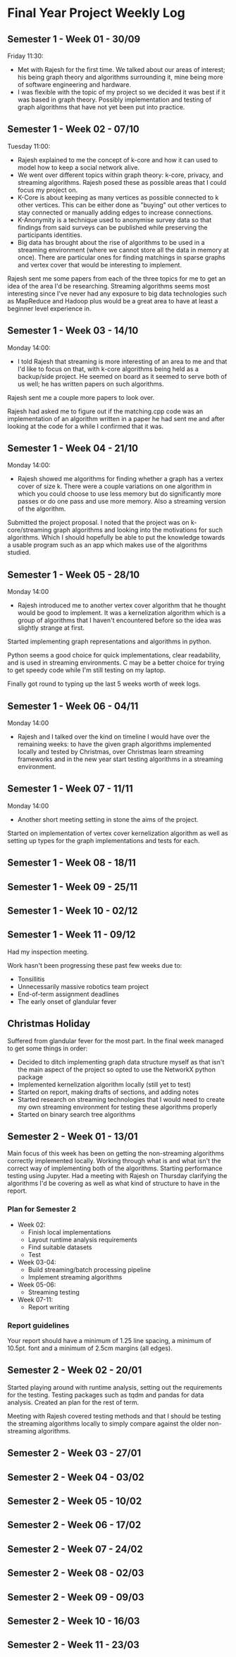 # Final Year Project Weekly Log

## Semester 1 - Week 01 - 30/09

Friday 11:30:

- Met with Rajesh for the first time. We talked about our areas of interest; his being graph theory and algorithms surrounding it, mine being more of software engineering and hardware.
- I was flexible with the topic of my project so we decided it was best if it was based in graph theory. Possibly implementation and testing of graph algorithms that have not yet been put into practice.

## Semester 1 - Week 02 - 07/10

Tuesday 11:00:

- Rajesh explained to me the concept of k-core and how it can used to model how to keep a social network alive.
- We went over different topics within graph theory: k-core, privacy, and streaming algorithms. Rajesh posed these as possible areas that I could focus my project on.
- K-Core is about keeping as many vertices as possible connected to k other vertices. This can be either done as "buying" out other vertices to stay connected or manually adding edges to increase connections.
- K-Anonymity is a technique used to anonymise survey data so that findings from said surveys can be published while preserving the participants identities.
- Big data has brought about the rise of algorithms to be used in a streaming environment (where we cannot store all the data in memory at once). There are particular ones for finding matchings in sparse graphs and vertex cover that would be interesting to implement.

Rajesh sent me some papers from each of the three topics for me to get an idea of the area I'd be researching. Streaming algorithms seems most interesting since I've never had any exposure to big data technologies such as MapReduce and Hadoop plus would be a great area to have at least a beginner level experience in.

## Semester 1 - Week 03 - 14/10

Monday 14:00:

- I told Rajesh that streaming is more interesting of an area to me and that I'd like to focus on that, with k-core algorithms being held as a backup/side project. He seemed on board as it seemed to serve both of us well; he has written papers on such algorithms.

Rajesh sent me a couple more papers to look over.

Rajesh had asked me to figure out if the matching.cpp code was an implementation of an algorithm written in a paper he had sent me and after looking at the code for a while I confirmed that it was.

## Semester 1 - Week 04 - 21/10

Monday 14:00:

- Rajesh showed me algorithms for finding whether a graph has a vertex cover of size k. There were a couple variations on one algorithm in which you could choose to use less memory but do significantly more passes or do one pass and use more memory. Also a streaming version of the algorithm.

Submitted the project proposal. I noted that the project was on k-core/streaming graph algorithms and looking into the motivations for such algorithms. Which I should hopefully be able to put the knowledge towards a usable program such as an app which makes use of the algorithms studied.

## Semester 1 - Week 05 - 28/10

Monday 14:00

- Rajesh introduced me to another vertex cover algorithm that he thought would be good to implement. It was a kernelization algorithm which is a group of algorithms that I haven't encountered before so the idea was slightly strange at first.

Started implementing graph representations and algorithms in python.

Python seems a good choice for quick implementations, clear readability, and is used in streaming environments. C may be a better choice for trying to get speedy code while I'm still testing on my laptop.

Finally got round to typing up the last 5 weeks worth of week logs.

## Semester 1 - Week 06 - 04/11

Monday 14:00

- Rajesh and I talked over the kind on timeline I would have over the remaining weeks: to have the given graph algorithms implemented locally and tested by Christmas, over Christmas learn streaming frameworks and in the new year start testing algorithms in a streaming environment.

## Semester 1 - Week 07 - 11/11

Monday 14:00

- Another short meeting setting in stone the aims of the project.

Started on implementation of vertex cover kernelization algorithm as well as setting up types for the graph implementations and tests for each.

## Semester 1 - Week 08 - 18/11

## Semester 1 - Week 09 - 25/11

## Semester 1 - Week 10 - 02/12

## Semester 1 - Week 11 - 09/12

Had my inspection meeting.

Work hasn't been progressing these past few weeks due to:

- Tonsillitis
- Unnecessarily massive robotics team project
- End-of-term assignment deadlines
- The early onset of glandular fever

## Christmas Holiday

Suffered from glandular fever for the most part. In the final week managed to get some things in order:

- Decided to ditch implementing graph data structure myself as that isn't the main aspect of the project so opted to use the NetworkX python package
- Implemented kernelization algorithm locally (still yet to test)
- Started on report, making drafts of sections, and adding notes
- Started research on streaming technologies that I would need to create my own streaming environment for testing these algorithms properly
- Started on binary search tree algorithms

## Semester 2 - Week 01 - 13/01

Main focus of this week has been on getting the non-streaming algorithms correctly implemented locally. Working through what is and what isn't the correct way of implementing both of the algorithms. Starting performance testing using Jupyter. Had a meeting with Rajesh on Thursday clarifying the algorithms I'd be covering as well as what kind of structure to have in the report.

### Plan for Semester 2

- Week 02:
  - Finish local implementations
  - Layout runtime analysis requirements
  - Find suitable datasets
  - Test
- Week 03-04:
  - Build streaming/batch processing pipeline
  - Implement streaming algorithms
- Week 05-06:
  - Streaming testing
- Week 07-11:
  - Report writing

### Report guidelines

Your report should have a minimum of 1.25 line spacing, a minimum of 10.5pt. font and a minimum of 2.5cm margins (all edges).

## Semester 2 - Week 02 - 20/01

Started playing around with runtime analysis, setting out the requirements for the testing. Testing packages such as tqdm and pandas for data analysis. Created an plan for the rest of term.

Meeting with Rajesh covered testing methods and that I should be testing the streaming algorithms locally to simply compare against the older non-streaming algorithms.

## Semester 2 - Week 03 - 27/01

## Semester 2 - Week 04 - 03/02

## Semester 2 - Week 05 - 10/02

## Semester 2 - Week 06 - 17/02

## Semester 2 - Week 07 - 24/02

## Semester 2 - Week 08 - 02/03

## Semester 2 - Week 09 - 09/03

## Semester 2 - Week 10 - 16/03

## Semester 2 - Week 11 - 23/03
